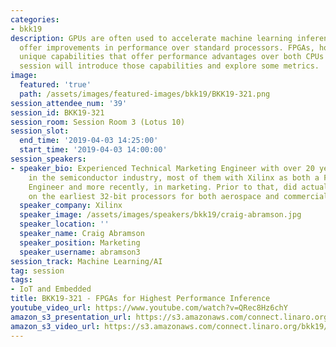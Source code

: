 ```yaml
---
categories:
- bkk19
description: GPUs are often used to accelerate machine learning inference as they
  offer improvements in performance over standard processors. FPGAs, however, have
  unique capabilities that offer performance advantages over both CPUs and GPUs. This
  session will introduce those capabilities and explore some metrics.
image:
  featured: 'true'
  path: /assets/images/featured-images/bkk19/BKK19-321.png
session_attendee_num: '39'
session_id: BKK19-321
session_room: Session Room 3 (Lotus 10)
session_slot:
  end_time: '2019-04-03 14:25:00'
  start_time: '2019-04-03 14:00:00'
session_speakers:
- speaker_bio: Experienced Technical Marketing Engineer with over 20 years experience
    in the semiconductor industry, most of them with Xilinx as both a Field Application
    Engineer and more recently, in marketing. Prior to that, did actual embedded design
    on the earliest 32-bit processors for both aerospace and commercial applications.
  speaker_company: Xilinx
  speaker_image: /assets/images/speakers/bkk19/craig-abramson.jpg
  speaker_location: ''
  speaker_name: Craig Abramson
  speaker_position: Marketing
  speaker_username: abramson3
session_track: Machine Learning/AI
tag: session
tags:
- IoT and Embedded
title: BKK19-321 - FPGAs for Highest Performance Inference
youtube_video_url: https://www.youtube.com/watch?v=QRec8Hz6chY
amazon_s3_presentation_url: https://s3.amazonaws.com/connect.linaro.org/bkk19/presentations/bkk19-321.pdf
amazon_s3_video_url: https://s3.amazonaws.com/connect.linaro.org/bkk19/videos/bkk19-321.mp4
---
```

